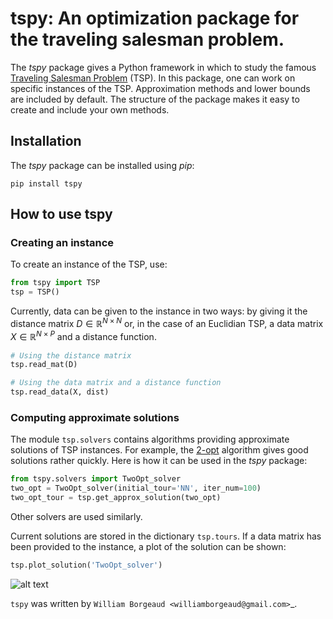 # **tspy**: An optimization package for the traveling salesman problem.
The *tspy* package gives a Python framework in which to study the famous [Traveling Salesman Problem](https://en.wikipedia.org/wiki/Travelling_salesman_problem) (TSP). In this package, one can work on specific instances of the TSP. Approximation methods and lower bounds are included by default. The structure of the package makes it easy to create and include your own methods.

## Installation
The *tspy*  package can be installed using *pip*:
```
pip install tspy
```

## How to use **tspy**
### Creating an instance
To create an instance of the TSP, use:
```python
from tspy import TSP
tsp = TSP()
```
Currently, data can be given to the instance in two ways: by giving it the distance matrix $D \in \mathbb{R}^{N\times N}$ or, in the case of an Euclidian TSP, a data matrix $X \in \mathbb{R}^{N\times P}$ and a distance function.
```python
# Using the distance matrix
tsp.read_mat(D)

# Using the data matrix and a distance function
tsp.read_data(X, dist)
```

### Computing approximate solutions
The module `tsp.solvers` contains algorithms providing approximate solutions of TSP instances. For example, the [2-opt](https://en.wikipedia.org/wiki/2-opt) algorithm gives good solutions rather quickly. Here is how it can be used in the *tspy* package:
```python
from tspy.solvers import TwoOpt_solver
two_opt = TwoOpt_solver(initial_tour='NN', iter_num=100)
two_opt_tour = tsp.get_approx_solution(two_opt)
```
Other solvers are used similarly.

Current solutions are stored in the dictionary `tsp.tours`. If a data matrix has been provided to the instance, a plot of the solution can be shown:
```python
tsp.plot_solution('TwoOpt_solver')
```
![alt text](https://github.com/wborgeaud/tspy/blob/master/images/two_opt_sol.png)






`tspy` was written by `William Borgeaud <williamborgeaud@gmail.com>`_.
